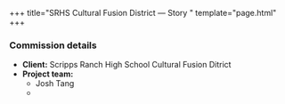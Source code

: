 +++
title="SRHS Cultural Fusion District &mdash; Story "
template="page.html"
+++



### Commission details
- **Client:** Scripps Ranch High School Cultural Fusion Ditrict
- **Project team:**
  - Josh Tang
  - 
